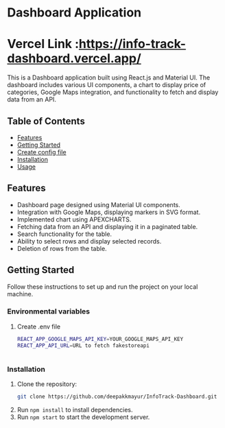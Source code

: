 # Dashboard Application
# Vercel Link :https://info-track-dashboard.vercel.app/
This is a Dashboard application built using React.js and Material UI. The dashboard includes various UI components, a chart to display price of categories, Google Maps integration, and functionality to fetch and display data from an API.

## Table of Contents

- [Features](#features)
- [Getting Started](#getting-started)
- [Create config file](#create-config-file) 
- [Installation](#installation)
- [Usage](#usage)


## Features

- Dashboard page designed using Material UI components.
- Integration with Google Maps, displaying markers in SVG format.
- Implemented chart using APEXCHARTS.
- Fetching data from an API and displaying it in a paginated table.
- Search functionality for the table.
- Ability to select rows and display selected records.
- Deletion of rows from the table.

## Getting Started

Follow these instructions to set up and run the project on your local machine.

### Environmental variables

1. Create .env file
   ```sh
   REACT_APP_GOOGLE_MAPS_API_KEY=YOUR_GOOGLE_MAPS_API_KEY
   REACT_APP_API_URL=URL to fetch fakestoreapi



### Installation

1. Clone the repository:
   ```sh
   git clone https://github.com/deepakkmayur/InfoTrack-Dashboard.git
2. Run `npm install` to install dependencies.
3. Run `npm start` to start the development server.
  
